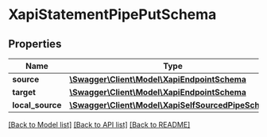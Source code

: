 # XapiStatementPipePutSchema

## Properties
Name | Type | Description | Notes
------------ | ------------- | ------------- | -------------
**source** | [**\Swagger\Client\Model\XapiEndpointSchema**](XapiEndpointSchema.md) |  | [optional] 
**target** | [**\Swagger\Client\Model\XapiEndpointSchema**](XapiEndpointSchema.md) |  | [optional] 
**local_source** | [**\Swagger\Client\Model\XapiSelfSourcedPipeSchema**](XapiSelfSourcedPipeSchema.md) |  | [optional] 

[[Back to Model list]](../README.md#documentation-for-models) [[Back to API list]](../README.md#documentation-for-api-endpoints) [[Back to README]](../README.md)


